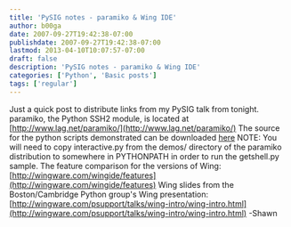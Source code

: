 ```yaml
---
title: 'PySIG notes - paramiko & Wing IDE'
author: b00ga
date: 2007-09-27T19:42:38-07:00
publishdate: 2007-09-27T19:42:38-07:00
lastmod: 2013-04-10T10:07:57-07:00
draft: false
description: 'PySIG notes - paramiko & Wing IDE'
categories: ['Python', 'Basic posts']
tags: ['regular']
---
```


Just a quick post to distribute links from my PySIG talk from tonight. paramiko, the Python SSH2 module, is located at [http://www.lag.net/paramiko/](http://www.lag.net/paramiko/) The source for the python scripts demonstrated can be downloaded [here](../downloadparamiko-pysig-sept2007targz) NOTE: You will need to copy interactive.py from the demos/ directory of the paramiko distribution to somewhere in PYTHONPATH in order to run the getshell.py sample. The feature comparison for the versions of Wing: [http://wingware.com/wingide/features](http://wingware.com/wingide/features) Wing slides from the Boston/Cambridge Python group's Wing presentation: [http://wingware.com/psupport/talks/wing-intro/wing-intro.html](http://wingware.com/psupport/talks/wing-intro/wing-intro.html) -Shawn

